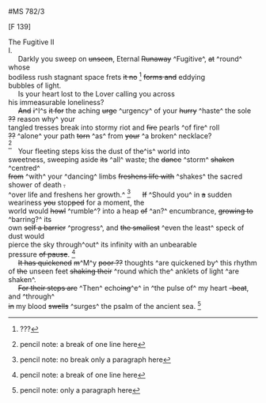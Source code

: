 #MS 782/3

[F 139]

The Fugitive II \
I. \
&nbsp;&nbsp;&nbsp;&nbsp;&nbsp;Darkly you sweep on ~~unseen~~, Eternal ~~Runaway~~ ^Fugitive^, ~~at~~ ^round^ whose \
bodiless rush stagnant space frets ~~it no~~ [^1] ~~forms and~~ eddying \
bubbles of light. \
&nbsp;&nbsp;&nbsp;&nbsp;&nbsp;Is your heart lost to the Lover calling you across \
his immeasurable loneliness? \
&nbsp;&nbsp;&nbsp;&nbsp;&nbsp;~~And~~ ~~i~~^I^s ~~it for~~ the aching ~~urge~~ ^urgency^ of your ~~hurry~~ ^haste^ the sole ~~??~~ reason why^ your \
tangled tresses break into stormy riot and ~~fire~~ pearls ^of fire^ roll \
~~??~~ ^alone^ your path ~~torn~~ ^as^ from ~~your~~ ^a broken^ necklace? \
[^2] \
&nbsp;&nbsp;&nbsp;&nbsp;&nbsp;Your fleeting steps kiss the dust of th~~e~~^is^ world into \
sweetness, sweeping aside ~~its~~ ^all^ waste; the ~~dance~~ ^storm^ ~~shaken~~ ^centred^ \
~~from~~ ^with^ your ^dancing^ limbs ~~freshens life with~~ ^shakes^ the sacred shower of death ~~.~~ \
^over life and freshens her growth.^ 
[^3]
&nbsp;&nbsp;&nbsp;&nbsp;&nbsp;~~If~~ ^Should you^ in ~~a~~ sudden weariness ~~you~~ stop~~ped~~ for a moment, the \
world would ~~howl~~ ^rumble^? into a heap ~~of~~ ^an?^ encumbrance, ~~growing to~~ ^barring?^ its \
own ~~self a barrier~~ ^progress^, and ~~the smallest~~ ^even the least^ speck of dust would \
pierce the sky through^out^ its infinity with an unbearable \
pressure ~~of pause~~.
[^4] \
&nbsp;&nbsp;&nbsp;&nbsp;&nbsp;~~It has quickened~~ ~~m~~^M^y ~~poor ??~~ thoughts ^are quickened by^
this rhythm \
of ~~the~~ unseen feet ~~shaking their~~ ^round which the^ anklets of light ^are shaken^. \
&nbsp;&nbsp;&nbsp;&nbsp;&nbsp;~~For their steps are~~ ^Then^ echo~~ing~~^e^ in ^the pulse of^ my heart ~~-beat~~, and ^through^ \
~~in~~ my blood ~~swells~~ ^surges^ the psalm of the ancient sea. 
[^5]
[^1]: ??? 
[^2]: pencil note: a break of one line here 
[^3]: pencil note: no break only a paragraph here 
[^4]: pencil note: a break of one line here 
[^5]: pencil note: only a paragraph here
